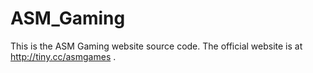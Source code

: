 # ASM_Gaming
This is the ASM Gaming website source code. The official website is at http://tiny.cc/asmgames .

